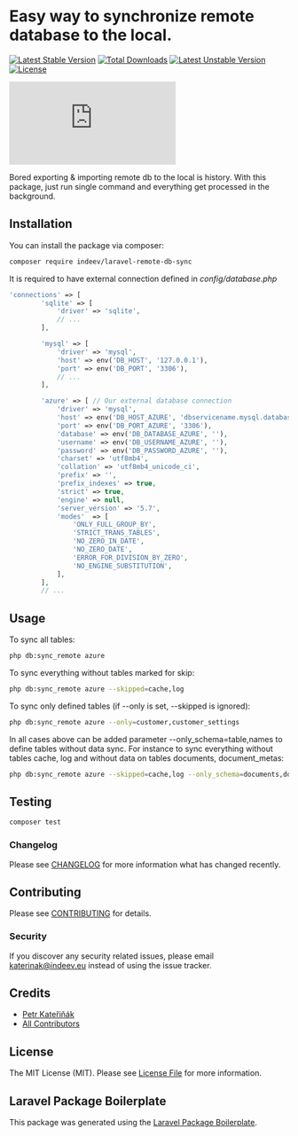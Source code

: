 # Easy way to synchronize remote database to the local.

[![Latest Stable Version](http://poser.pugx.org/indeev/laravel-remote-db-sync/v)](https://packagist.org/packages/indeev/laravel-remote-db-sync)
[![Total Downloads](http://poser.pugx.org/indeev/laravel-remote-db-sync/downloads)](https://packagist.org/packages/indeev/laravel-remote-db-sync)
[![Latest Unstable Version](http://poser.pugx.org/indeev/laravel-remote-db-sync/v/unstable)](https://packagist.org/packages/indeev/laravel-rapid-db-anonymizer)
[![License](http://poser.pugx.org/indeev/laravel-remote-db-sync/license)](https://packagist.org/packages/indeev/laravel-remote-db-sync)

![Laravel Remote DB Sync](https://github.com/inDeev/laravel-remote-db-sync/blob/master/img/laravel_remote_db_sync.php)

Bored exporting & importing remote db to the local is history. With this package, just run single command and everything get processed in the background.

## Installation

You can install the package via composer:

```bash
composer require indeev/laravel-remote-db-sync
```

It is required to have external connection defined in _config/database.php_

```php
'connections' => [
        'sqlite' => [
            'driver' => 'sqlite',
            // ...
        ],

        'mysql' => [
            'driver' => 'mysql',
            'host' => env('DB_HOST', '127.0.0.1'),
            'port' => env('DB_PORT', '3306'),
            // ...
        ],

        'azure' => [ // Our external database connection
            'driver' => 'mysql',
            'host' => env('DB_HOST_AZURE', 'dbservicename.mysql.database.azure.com'),
            'port' => env('DB_PORT_AZURE', '3306'),
            'database' => env('DB_DATABASE_AZURE', ''),
            'username' => env('DB_USERNAME_AZURE', ''),
            'password' => env('DB_PASSWORD_AZURE', ''),
            'charset' => 'utf8mb4',
            'collation' => 'utf8mb4_unicode_ci',
            'prefix' => '',
            'prefix_indexes' => true,
            'strict' => true,
            'engine' => null,
            'server_version' => '5.7',
            'modes'  => [
                'ONLY_FULL_GROUP_BY',
                'STRICT_TRANS_TABLES',
                'NO_ZERO_IN_DATE',
                'NO_ZERO_DATE',
                'ERROR_FOR_DIVISION_BY_ZERO',
                'NO_ENGINE_SUBSTITUTION',
            ],
        ],
        // ...
```

## Usage

To sync all tables: 

```bash
php db:sync_remote azure
```

To sync everything without tables marked for skip:

```bash
php db:sync_remote azure --skipped=cache,log
```

To sync only defined tables (if --only is set, --skipped is ignored):

```bash
php db:sync_remote azure --only=customer,customer_settings
```

In all cases above can be added parameter --only_schema=table,names to define tables without data sync. 
For instance to sync everything without tables cache, log and without data on tables documents, document_metas: 

```bash
php db:sync_remote azure --skipped=cache,log --only_schema=documents,document_metas
```

## Testing

```bash
composer test
```

### Changelog

Please see [CHANGELOG](CHANGELOG.md) for more information what has changed recently.

## Contributing

Please see [CONTRIBUTING](CONTRIBUTING.md) for details.

### Security

If you discover any security related issues, please email katerinak@indeev.eu instead of using the issue tracker.

## Credits

-   [Petr Kateřiňák](https://github.com/indeev)
-   [All Contributors](../../contributors)

## License

The MIT License (MIT). Please see [License File](LICENSE.md) for more information.

## Laravel Package Boilerplate

This package was generated using the [Laravel Package Boilerplate](https://laravelpackageboilerplate.com).
